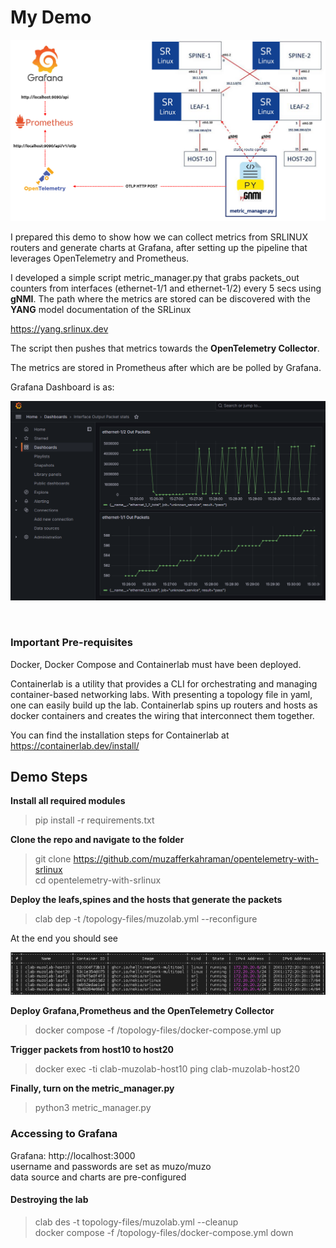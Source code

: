 # My Demo

![](pics/demo_topology.png)


I prepared this demo to show how we can collect metrics from SRLINUX routers and generate charts at Grafana, after setting up the pipeline that leverages OpenTelemetry and Prometheus.

I developed a simple script metric_manager.py that grabs packets_out counters from interfaces (ethernet-1/1 and ethernet-1/2) every 5 secs using **gNMI**. 
The path where the metrics are stored can be discovered with the **YANG** model documentation of the SRLinux  <br> 

https://yang.srlinux.dev  <br> 

The script then pushes that metrics towards the **OpenTelemetry Collector**.

The metrics are stored in Prometheus after which are be polled by Grafana.

Grafana Dashboard is as:

![](pics/grafana_dashboard.png)


<br/>

### Important Pre-requisites
Docker, Docker Compose and Containerlab must have been deployed.

Containerlab is a utility that provides a CLI for orchestrating and managing container-based networking labs. With presenting a topology file in yaml, one can easily build up the lab. Containerlab spins up routers and hosts as docker containers and creates the wiring  that interconnect them together.

You can find the installation steps for Containerlab at <br/>
https://containerlab.dev/install/

## Demo Steps
**Install all required modules <br>**
> pip install -r requirements.txt <br>
  
**Clone the repo and navigate to the folder <br>**
> git clone https://github.com/muzafferkahraman/opentelemetry-with-srlinux <br>
> cd opentelemetry-with-srlinux <br>

**Deploy the leafs,spines and the hosts that generate the packets <br>**
> clab dep -t  /topology-files/muzolab.yml --reconfigure <br>

At the end you should see <br>

![](pics/clab_result.png)

**Deploy Grafana,Prometheus and the OpenTelemetry Collector <br>**
> docker compose -f /topology-files/docker-compose.yml up <br>


**Trigger packets from host10 to host20 <br>**
> docker exec -ti  clab-muzolab-host10 ping clab-muzolab-host20 <br>

**Finally, turn on the metric_manager.py <br>**
> python3 metric_manager.py  <br>


### Accessing to Grafana <br>

Grafana: http://localhost:3000 <br>
username and passwords are set as muzo/muzo <br>
data source and charts are pre-configured <br>



#### Destroying the lab <br>
> clab des -t topology-files/muzolab.yml --cleanup <br>
> docker compose -f /topology-files/docker-compose.yml down <br>


